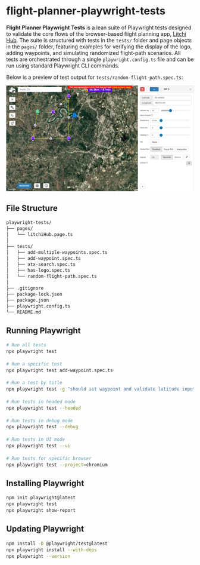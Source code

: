 # flight-planner-playwright-tests

**Flight Planner Playwright Tests** is a lean suite of Playwright tests designed to validate the core flows of the browser-based flight planning app, [Litchi Hub](https://flylitchi.com/hub). The suite is structured with tests in the `tests/` folder and page objects in the `pages/` folder, featuring examples for verifying the display of the logo, adding waypoints, and simulating randomized flight-path scenarios. All tests are orchestrated through a single `playwright.config.ts` file and can be run using standard Playwright CLI commands.

Below is a preview of test output for `tests/random-flight-path.spec.ts`:

![Test Preview](images/screenshot-example.png)

## File Structure

```
playwright-tests/
├── pages/
│   └── litchiHub.page.ts
│
├── tests/
│   ├── add-multiple-waypoints.spec.ts
│   ├── add-waypoint.spec.ts
│   ├── atx-search.spec.ts
│   ├── has-logo.spec.ts
│   └── random-flight-path.spec.ts
│
├── .gitignore
├── package-lock.json
├── package.json
├── playwright.config.ts
└── README.md
```

## Running Playwright

```bash
# Run all tests
npx playwright test

# Run a specific test
npx playwright test add-waypoint.spec.ts

# Run a test by title
npx playwright test -g "should set waypoint and validate latitude input"

# Run tests in headed mode
npx playwright test --headed

# Run tests in debug mode
npx playwright test --debug

# Run tests in UI mode
npx playwright test --ui

# Run tests for specific browser
npx playwright test --project=chromium
```

## Installing Playwright

```bash
npm init playwright@latest
npx playwright test
npx playwright show-report
```

## Updating Playwright

```bash
npm install -D @playwright/test@latest
npx playwright install --with-deps
npx playwright --version
```
